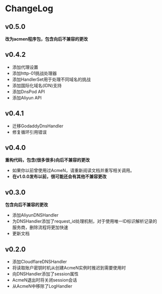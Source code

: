 # ChangeLog

## v0.5.0

**改为acmen程序包，包含向后不兼容的更改**

## v0.4.2

- 添加代理设置
- 添加http-01挑战处理器
- 添加HandlerSet用于处理不同域名的挑战
- 添加国际化域名(IDN)支持
- 添加DnsPod API
- 添加Aliyun API

## v0.4.1

- 迁移GodaddyDnsHandler
- 修复循环引用错误

## v0.4.0

**重构代码，包含(很多很多)向后不兼容的更改**
- 如果你以前曾使用过AcmeN，请重新阅读文档并重写相关调用。
- **在v1.0.0发布以前，很可能还会有其他不兼容更改**

## v0.3.0

**包含向后不兼容的更改**
- 添加AliyunDNSHandler
- 为DNSHandler添加了request_id处理机制，对于使用唯一ID标识解析记录的服务商，删除流程将更加快速
- 更新文档

## v0.2.0

- 添加CloudflareDNSHandler
- 将读取账户密钥时机从创建AcmeN实例时推迟到需要使用时
- 向DNSHandler添加了session属性
- AcmeN退出时将关闭session会话
- 从AcmeN中移除了LogHandler
